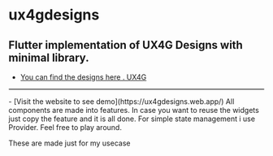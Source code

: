 # ux4gdesigns
<h2>Flutter implementation of UX4G Designs with minimal library.</h2>

- [You can find the designs here . UX4G](https://www.ux4g.gov.in/guidelines-doc.php)
<hr style="border:1px solid #ccc;"/>
- [Visit the website to see demo](https://ux4gdesigns.web.app/)
All components are made into features. In case you want to reuse the widgets just copy the feature and it is all done.
For simple state management i use Provider. Feel free to play around.

These are made just for my usecase
